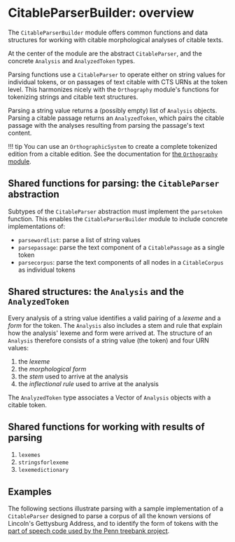 # CitableParserBuilder:  overview

The `CitableParserBuilder` module offers common functions and data structures for working with citable morphological analyses of citable texts.  

At the center of the module are the abstract `CitableParser`, and the concrete `Analysis` and `AnalyzedToken` types. 

Parsing functions use a `CitableParser` to operate either on string values for individual tokens, or on passages of text citable with CTS URNs at the token level.  This harmonizes nicely with the `Orthography` module's functions for tokenizing strings and citable text structures.

Parsing a string value returns a (possibly empty) list of `Analysis` objects.  Parsing a citable passage returns an `AnalyzedToken`, which pairs the citable passage with the analyses resulting from parsing the passage's text content.


!!! tip
    You can use an `OrthographicSystem` to create a complete tokenized edition from a citable edition. See the documentation for [the `Orthography` module](https://hcmid.github.io/Orthography.jl/stable/guide/corpora/).



## Shared functions for parsing: the `CitableParser` abstraction

Subtypes of the `CitableParser` abstraction must implement the `parsetoken` function.  This enables the `CitableParserBuilder` module to include concrete implementations of:

- `parsewordlist`: parse a list of string values
- `parsepassage`: parse the text component of a `CitablePassage` as a single token
- `parsecorpus`: parse the text components of all nodes in a `CitableCorpus` as individual tokens



## Shared structures: the `Analysis` and the `AnalyzedToken` 

Every analysis of a string value identifies a valid pairing of a *lexeme* and a *form* for the token.  The `Analysis` also includes a stem and rule that explain how the analysis' lexeme and form were arrived at.  The structure of an `Analysis` therefore consists of a string value (the token) and four URN values:

1. the *lexeme*
2. the *morphological form*
3. the *stem* used to arrive at the analysis
4. the *inflectional rule* used to arrive at the analysis

The `AnalyzedToken` type associates a Vector of `Analysis` objects with a citable token.


## Shared functions for working with results of parsing

1. `lexemes` 
1. `stringsforlexeme` 
1. `lexemedictionary`

## Examples

The following sections illustrate parsing with a sample implementation of a `CitableParser` designed to parse a corpus of all the known versions of Lincoln's Gettysburg Address, and to identify the form of tokens with the [part of speech code used by the Penn treebank project](https://www.ling.upenn.edu/courses/Fall_2003/ling001/penn_treebank_pos.html).


